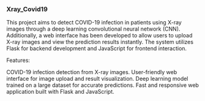 ### Xray_Covid19

This project aims to detect COVID-19 infection in patients using X-ray images through a deep learning convolutional neural network (CNN). Additionally, a web interface has been developed to allow users to upload X-ray images and view the prediction results instantly. The system utilizes Flask for backend development and JavaScript for frontend interaction.

Features:

COVID-19 infection detection from X-ray images.
User-friendly web interface for image upload and result visualization.
Deep learning model trained on a large dataset for accurate predictions.
Fast and responsive web application built with Flask and JavaScript.

